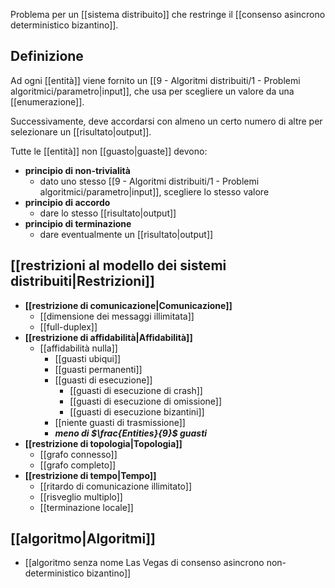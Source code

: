 Problema per un [[sistema distribuito]] che restringe il [[consenso asincrono deterministico bizantino]].

## Definizione

Ad ogni [[entità]] viene fornito un [[9 - Algoritmi distribuiti/1 - Problemi algoritmici/parametro|input]], che usa per scegliere un valore da una [[enumerazione]].

Successivamente, deve accordarsi con almeno un certo numero di altre per selezionare un [[risultato|output]].

Tutte le [[entità]] non [[guasto|guaste]] devono:
- **principio di non-trivialità**
	- dato uno stesso [[9 - Algoritmi distribuiti/1 - Problemi algoritmici/parametro|input]], scegliere lo stesso valore
- **principio di accordo**
	- dare lo stesso [[risultato|output]]
- **principio di terminazione**
	- dare eventualmente un [[risultato|output]]

## [[restrizioni al modello dei sistemi distribuiti|Restrizioni]]

- **[[restrizione di comunicazione|Comunicazione]]**
	- [[dimensione dei messaggi illimitata]]
	- [[full-duplex]]
- **[[restrizione di affidabilità|Affidabilità]]**
	- [[affidabilità nulla]]
		- [[guasti ubiqui]]
		- [[guasti permanenti]]
		- [[guasti di esecuzione]]
			- [[guasti di esecuzione di crash]]
			- [[guasti di esecuzione di omissione]]
			- [[guasti di esecuzione bizantini]]
		- [[niente guasti di trasmissione]]
		- ***meno di $\frac{Entities}{9}$ guasti***
- **[[restrizione di topologia|Topologia]]**
	- [[grafo connesso]]
	- [[grafo completo]]
- **[[restrizione di tempo|Tempo]]**
	- [[ritardo di comunicazione illimitato]]
	- [[risveglio multiplo]]
	- [[terminazione locale]]

## [[algoritmo|Algoritmi]]

- [[algoritmo senza nome Las Vegas di consenso asincrono non-deterministico bizantino]]
